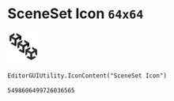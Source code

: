 # SceneSet Icon `64x64`
<img src="/img/SceneSet%20Icon.png" width=64 height=64>

``` CSharp
EditorGUIUtility.IconContent("SceneSet Icon")
```
```
5498606499726036565
```

